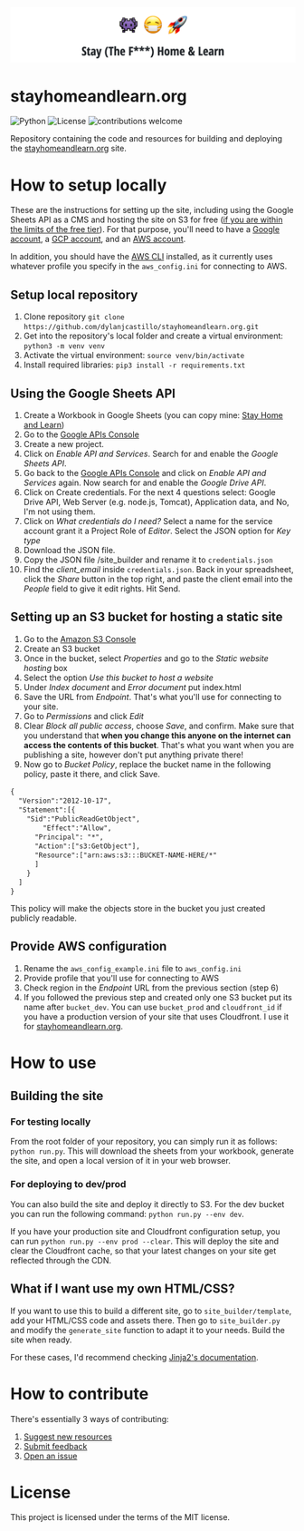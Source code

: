 ![](stayhomeandlearn_banner.png)
# stayhomeandlearn.org
![Python](https://img.shields.io/badge/Python-v3.7.1-brightgreen) ![License](https://img.shields.io/badge/license-MIT-blue) ![contributions welcome](https://img.shields.io/badge/contributions-welcome-brightgreen.svg?style=flat)

Repository containing the code and resources for building and deploying the [stayhomeandlearn.org](https://stayhomeandlearn.org) site.

# How to setup locally

These are the instructions for setting up the site, including using the Google Sheets API as a CMS and hosting the site on S3 for free ([if you are within the limits of the free tier](https://aws.amazon.com/free/?all-free-tier.sort-by=item.additionalFields.SortRank&all-free-tier.sort-order=asc)).
For that purpose, you'll need to have a [Google account](https://myaccount.google.com/), a [GCP account](https://cloud.google.com/), and an [AWS account](https://aws.amazon.com/free/). 

In addition, you should have the [AWS CLI](https://docs.aws.amazon.com/cli/latest/userguide/install-cliv2.html) installed, as it currently uses whatever profile you specify in the `aws_config.ini` for connecting to AWS.

## Setup local repository
1. Clone repository `git clone https://github.com/dylanjcastillo/stayhomeandlearn.org.git`
2. Get into the repository's local folder and create a virtual environment: `python3 -m venv venv`
3. Activate the virtual environment: `source venv/bin/activate`
4. Install required libraries: `pip3 install -r requirements.txt`

## Using the Google Sheets API

1. Create a Workbook in Google Sheets (you can copy mine: [Stay Home and Learn](https://docs.google.com/spreadsheets/d/1RiPaFQHyDr1-jmefeenK3TAnn9MShQQBhD6fZV0LgGM/edit?usp=sharing))
2. Go to the [Google APIs Console](https://console.developers.google.com/)
3. Create a new project.
4. Click on *Enable API and Services*. Search for and enable the *Google Sheets API*. 
5. Go back to the [Google APIs Console](https://console.developers.google.com/) and click on *Enable API and Services* again. Now search for and enable the *Google Drive API*.
6. Click on Create credentials. For the next 4 questions select: Google Drive API, Web Server (e.g. node.js, Tomcat), Application data, and No, I'm not using them. 
7. Click on *What credentials do I need?* Select a name for the service account grant it a Project Role of *Editor*. Select the JSON option for *Key type*
8. Download the JSON file.
9. Copy the JSON file <REPO>/site_builder and rename it to `credentials.json`
10. Find the *client_email* inside `credentials.json`. Back in your spreadsheet, click the *Share* button in the top right, and paste the client email into the *People* field to give it edit rights. Hit Send. 

## Setting up an S3 bucket for hosting a static site 

1. Go to the [Amazon S3 Console](https://console.aws.amazon.com/s3) 
2. Create an S3 bucket
3. Once in the bucket, select *Properties* and go to the *Static website hosting* box
4. Select the option *Use this bucket to host a website*
5. Under *Index document* and *Error document* put index.html
6. Save the URL from *Endpoint*. That's what you'll use for connecting to your site.
7. Go to *Permissions* and click *Edit*
8. Clear *Block all public access*, choose *Save*, and confirm. Make sure that you understand that **when you change this anyone on the internet can access the contents of this bucket**. That's what you want when you are publishing a site, however don't put anything private there!
9. Now go to *Bucket Policy*, replace the bucket name in the following policy, paste it there, and click Save. 
```json5
{
  "Version":"2012-10-17",
  "Statement":[{
	"Sid":"PublicReadGetObject",
        "Effect":"Allow",
	  "Principal": "*",
      "Action":["s3:GetObject"],
      "Resource":["arn:aws:s3:::BUCKET-NAME-HERE/*"
      ]
    }
  ]
}
```
This policy will make the objects store in the bucket you just created publicly readable.

## Provide AWS configuration 
1. Rename the `aws_config_example.ini` file to `aws_config.ini`
2. Provide profile that you'll use for connecting to AWS
3. Check region in the *Endpoint* URL from the previous section (step 6)  
4. If you followed the previous step and created only one S3 bucket put its name after `bucket_dev`. You can use `bucket_prod` and `cloudfront_id` if you have a production version of your site that uses Cloudfront. I use it for [stayhomeandlearn.org](https://stayhomeandlearn.org).

# How to use

## Building the site

### For testing locally

From the root folder of your repository, you can simply run it as follows: `python run.py`. This will download the sheets from your workbook, generate the site, and open a local version of it in your web browser.

### For deploying to dev/prod

You can also build the site and deploy it directly to S3. For the dev bucket you can run the following command: `python run.py --env dev`.

If you have your production site and Cloudfront configuration setup, you can run `python run.py --env prod --clear`. This will deploy the site and clear the Cloudfront cache, so that your latest changes on your site get reflected through the CDN.

## What if I want use my own HTML/CSS?

If you want to use this to build a different site, go to `site_builder/template`, add your HTML/CSS code and assets there. Then go to `site_builder.py` and modify the `generate_site` function to adapt it to your needs. Build the site when ready.

For these cases, I'd recommend checking [Jinja2's documentation](https://jinja.palletsprojects.com/en/2.11.x/).

# How to contribute

There's essentially 3 ways of contributing:

1. [Suggest new resources](https://docs.google.com/forms/d/e/1FAIpQLSf6qLcvJGWS3VltKV99sO0KhBxmWxb0sdIpVu93OolL42s7rQ/viewform?usp=sf_link)
2. [Submit feedback](https://docs.google.com/forms/d/e/1FAIpQLSfd4IFQ0xgFnbF04EvPjsN5fuwOj95v1rN6X2ftpu3drTXOiQ/viewform?usp=sf_link)
3. [Open an issue](https://github.com/dylanjcastillo/stayhomeandlearn.org/issues/new/choose)

# License

This project is licensed under the terms of the MIT license.
